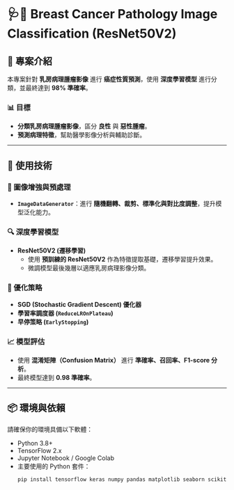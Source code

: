 # 🩺🔬 Breast Cancer Pathology Image Classification (ResNet50V2)

## 📖 專案介紹
本專案針對 **乳房病理腫瘤影像** 進行 **癌症性質預測**，使用 **深度學習模型** 進行分類，並最終達到 **98% 準確率**。

### 📊 目標
- **分類乳房病理腫瘤影像**，區分 **良性** 與 **惡性腫瘤**。
- **預測病理特徵**，幫助醫學影像分析與輔助診斷。

---

## 🚀 **使用技術**
### **🔹 圖像增強與預處理**
- **`ImageDataGenerator`**：進行 **隨機翻轉、裁剪、標準化與對比度調整**，提升模型泛化能力。

### **🔍 深度學習模型**
- **ResNet50V2 (遷移學習)**
  - 使用 **預訓練的 ResNet50V2** 作為特徵提取基礎，遷移學習提升效果。
  - 微調模型最後幾層以適應乳房病理影像分類。

### **🎯 優化策略**
- **SGD (Stochastic Gradient Descent) 優化器**
- **學習率調度器 (`ReduceLROnPlateau`)**
- **早停策略 (`EarlyStopping`)**

### **📈 模型評估**
- 使用 **混淆矩陣（Confusion Matrix）** 進行 **準確率、召回率、F1-score 分析**。
- 最終模型達到 **0.98 準確率**。

---

## 📦 **環境與依賴**
請確保你的環境具備以下軟體：
- Python 3.8+
- TensorFlow 2.x
- Jupyter Notebook / Google Colab
- 主要使用的 Python 套件：
  ```bash
  pip install tensorflow keras numpy pandas matplotlib seaborn scikit-learn opencv-python
